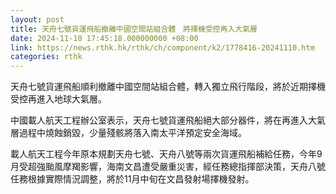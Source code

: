 ```yaml
---
layout: post
title: 天舟七號貨運飛船撤離中國空間站組合體　將擇機受控再入大氣層
date: 2024-11-10 17:45:18.000000000 +08:00
link: https://news.rthk.hk/rthk/ch/component/k2/1778416-20241110.htm
categories: rthk
---
```


天舟七號貨運飛船順利撤離中國空間站組合體，轉入獨立飛行階段，將於近期擇機受控再進入地球大氣層。

中國載人航天工程辦公室表示，天舟七號貨運飛船絕大部分器件，將在再進入大氣層過程中燒蝕銷毀，少量殘骸將落入南太平洋預定安全海域。

載人航天工程今年原本規劃天舟七號、天舟八號等兩次貨運飛船補給任務，今年9月受超強颱風摩羯影響，海南文昌遭受嚴重災害，經任務總指揮部決策，天舟八號任務根據實際情況調整，將於11月中旬在文昌發射場擇機發射。
